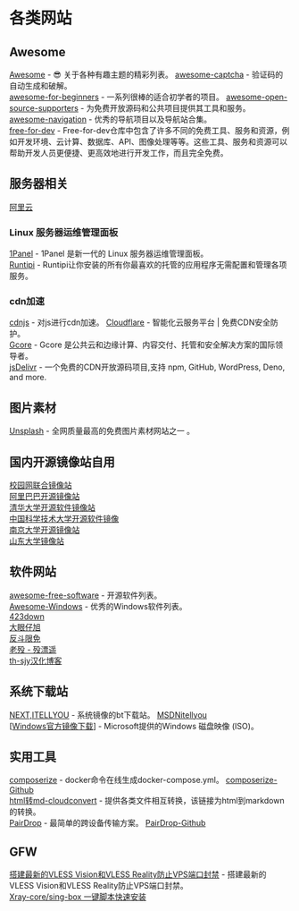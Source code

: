 # 各类网站

## Awesome
[Awesome](https://github.com/sindresorhus/awesome) - 😎 关于各种有趣主题的精彩列表。
[awesome-captcha](https://github.com/ZYSzys/awesome-captcha/blob/master/README-zh.md) - 验证码的自动生成和破解。  
[awesome-for-beginners](https://github.com/MunGell/awesome-for-beginners) - 一系列很棒的适合初学者的项目。
[awesome-open-source-supporters](https://github.com/zachflower/awesome-open-source-supporters) - 为免费开放源码和公共项目提供其工具和服务。  
[awesome-navigation](https://github.com/eryajf/awesome-navigation) - 优秀的导航项目以及导航站合集。  
[free-for-dev](https://github.com/ripienaar/free-for-dev) - Free-for-dev仓库中包含了许多不同的免费工具、服务和资源，例如开发环境、云计算、数据库、API、图像处理等等。这些工具、服务和资源可以帮助开发人员更便捷、更高效地进行开发工作，而且完全免费。

## 服务器相关
[阿里云](https://www.aliyun.com/)  
### Linux 服务器运维管理面板
[1Panel](https://1panel.cn/) - 1Panel 是新一代的 Linux 服务器运维管理面板。  
[Runtipi](https://runtipi.io/) - Runtipi让你安装的所有你最喜欢的托管的应用程序无需配置和管理各项服务。  
### cdn加速
[cdnjs](https://cdnjs.com/) - 对js进行cdn加速。
[Cloudflare](https://www.cloudflare.com/) - 智能化云服务平台 | 免费CDN安全防护。  
[Gcore](https://gcore.com/zh) -  Gcore 是公共云和边缘计算、内容交付、托管和安全解决方案的国际领导者。   
[jsDelivr](https://www.jsdelivr.com/) - 一个免费的CDN开放源码项目,支持 npm, GitHub, WordPress, Deno, and more.    

## 图片素材
[Unsplash](https://unsplash.com) - 全网质量最高的免费图片素材网站之一 。


## 国内开源镜像站自用
[校园网联合镜像站](https://mirrors.cernet.edu.cn/)  
[阿里巴巴开源镜像站](https://developer.aliyun.com/mirror/)  
[清华大学开源软件镜像站](https://mirrors.tuna.tsinghua.edu.cn/)  
[中国科学技术大学开源软件镜像](https://mirrors.ustc.edu.cn/)  
[南京大学开源镜像站](https://mirror.nju.edu.cn/)  
[山东大学镜像站](https://mirrors.sdu.edu.cn/#/mirror)

## 软件网站
[awesome-free-software](https://github.com/johnjago/awesome-free-software) - 开源软件列表。  
[Awesome-Windows](https://github.com/Awesome-Windows/Awesome) - 优秀的Windows软件列表。  
[423down](https://www.423down.com/)  
[大眼仔旭](http://www.dayanzai.me/)  
[反斗限免](https://free.apprcn.com/)  
[老殁 - 殁漂遥](https://www.laomoit.com/)  
[th-sjy汉化博客](http://www.th-sjy.com/)  

 ## 系统下载站
[NEXT,ITELLYOU](https://next.itellyou.cn) - 系统镜像的bt下载站。 [MSDNitellyou](https://msdn.itellyou.cn)  
[[Windows官方镜像下载](https://www.microsoft.com/zh-cn/software-download)] - Microsoft提供的Windows 磁盘映像 (ISO)。

## 实用工具
[composerize](https://www.composerize.com/) - docker命令在线生成docker-compose.yml。 [composerize-Github](https://github.com/composerize/composerize)  
[html转md-cloudconvert](https://cloudconvert.com/html-to-md) - 提供各类文件相互转换，该链接为html到markdown的转换。  
[PairDrop](https://pairdrop.net/) - 最简单的跨设备传输方案。 [PairDrop-Github](https://github.com/schlagmichdoch/pairdrop)  

## GFW
[搭建最新的VLESS Vision和VLESS Reality防止VPS端口封禁](https://www.v2ray-agent.com/archives/1680104902581) - 搭建最新的VLESS Vision和VLESS Reality防止VPS端口封禁。  
[Xray-core/sing-box 一键脚本快速安装](https://github.com/mack-a/v2ray-agent)  

